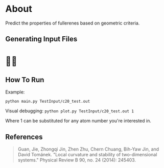 # About
Predict the properties of fullerenes based on geometric criteria.

## Generating Input Files
# 🤷🏻‍

## How To Run
Example:

`python main.py TestInput/c20_test.out`

Visual debugging:
`python plot.py TestInput/c20_test.out 1`

Where 1 can be substituted for any atom number you're interested in.

## References

> Guan, Jie, Zhongqi Jin, Zhen Zhu, Chern Chuang, Bih-Yaw Jin, and David
> Tománek. "Local curvature and stability of two-dimensional systems." Physical
> Review B 90, no. 24 (2014): 245403.
